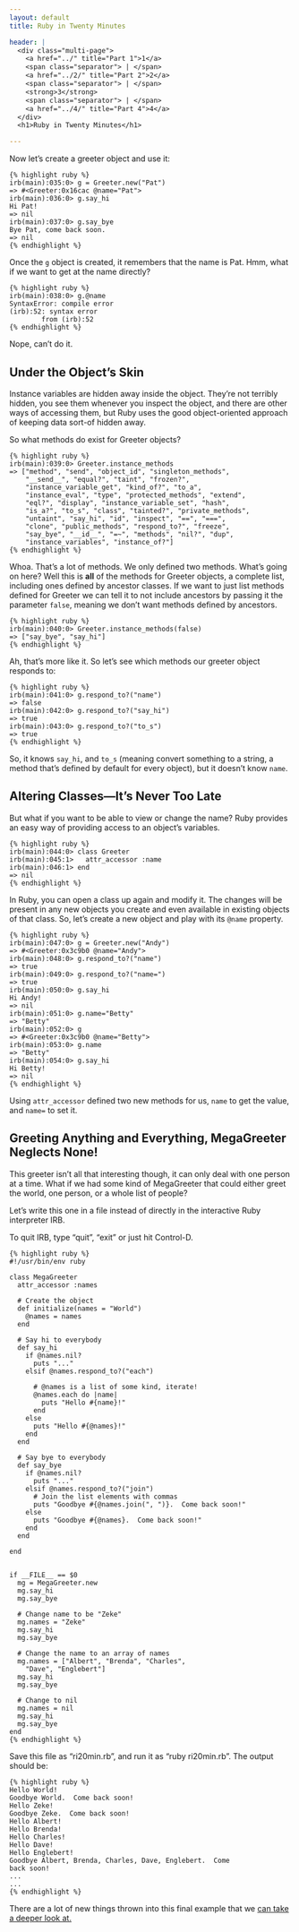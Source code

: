```yaml
---
layout: default
title: Ruby in Twenty Minutes

header: |
  <div class="multi-page">
    <a href="../" title="Part 1">1</a>
    <span class="separator"> | </span>
    <a href="../2/" title="Part 2">2</a>
    <span class="separator"> | </span>
    <strong>3</strong>
    <span class="separator"> | </span>
    <a href="../4/" title="Part 4">4</a>
  </div>
  <h1>Ruby in Twenty Minutes</h1>

---
```

Now let&#8217;s create a greeter object and use it:

    {% highlight ruby %}
    irb(main):035:0> g = Greeter.new("Pat")
    => #<Greeter:0x16cac @name="Pat">
    irb(main):036:0> g.say_hi
    Hi Pat!
    => nil
    irb(main):037:0> g.say_bye
    Bye Pat, come back soon.
    => nil
    {% endhighlight %}

Once the `g` object is created, it remembers that the name is Pat.
Hmm, what if we want to get at the name directly?

    {% highlight ruby %}
    irb(main):038:0> g.@name
    SyntaxError: compile error
    (irb):52: syntax error
            from (irb):52
    {% endhighlight %}

Nope, can&#8217;t do it.

## Under the Object&#8217;s Skin

Instance variables are hidden away  inside the object. They&#8217;re not
terribly hidden, you see them whenever you inspect the  object, and there
are other ways of accessing them, but Ruby uses  the good object-oriented
approach of keeping data sort-of hidden away.

So what methods do exist for Greeter objects?

    {% highlight ruby %}
    irb(main):039:0> Greeter.instance_methods
    => ["method", "send", "object_id", "singleton_methods",
        "__send__", "equal?", "taint", "frozen?",
        "instance_variable_get", "kind_of?", "to_a",
        "instance_eval", "type", "protected_methods", "extend",
        "eql?", "display", "instance_variable_set", "hash",
        "is_a?", "to_s", "class", "tainted?", "private_methods",
        "untaint", "say_hi", "id", "inspect", "==", "===",
        "clone", "public_methods", "respond_to?", "freeze",
        "say_bye", "__id__", "=~", "methods", "nil?", "dup",
        "instance_variables", "instance_of?"]
    {% endhighlight %}

Whoa. That&#8217;s a lot of methods. We only defined two methods. What&#8217;s
going on here? Well this is **all** of the methods for Greeter objects,
a complete list, including ones defined  by ancestor classes.  If we  want to just list
methods defined for Greeter we can tell it to not include ancestors by
passing  it  the parameter  `false`,  meaning  we  don&#8217;t want  methods
defined by ancestors.

    {% highlight ruby %}
    irb(main):040:0> Greeter.instance_methods(false)
    => ["say_bye", "say_hi"]
    {% endhighlight %}

Ah, that&#8217;s more like it. So let&#8217;s see which methods our greeter
object responds to:

    {% highlight ruby %}
    irb(main):041:0> g.respond_to?("name")
    => false
    irb(main):042:0> g.respond_to?("say_hi")
    => true
    irb(main):043:0> g.respond_to?("to_s")
    => true
    {% endhighlight %}

So, it knows `say_hi`, and `to_s` (meaning  convert something  to a
string, a method  that&#8217;s defined by default for every object), but it
doesn&#8217;t know `name`.

## Altering Classes&#8212;It&#8217;s Never Too Late

But what  if you want  to be  able to view  or change the  name?  Ruby
provides an easy way of providing access to an object&#8217;s variables.

    {% highlight ruby %}
    irb(main):044:0> class Greeter
    irb(main):045:1>   attr_accessor :name
    irb(main):046:1> end
    => nil
    {% endhighlight %}

In Ruby, you can open a class  up again and modify it. The changes
will be present in any new objects you create and even available in existing
objects of that class. So, let&#8217;s create a new object and play with its
`@name` property.

    {% highlight ruby %}
    irb(main):047:0> g = Greeter.new("Andy")
    => #<Greeter:0x3c9b0 @name="Andy">
    irb(main):048:0> g.respond_to?("name")
    => true
    irb(main):049:0> g.respond_to?("name=")
    => true
    irb(main):050:0> g.say_hi
    Hi Andy!
    => nil
    irb(main):051:0> g.name="Betty"
    => "Betty"
    irb(main):052:0> g
    => #<Greeter:0x3c9b0 @name="Betty">
    irb(main):053:0> g.name
    => "Betty"
    irb(main):054:0> g.say_hi
    Hi Betty!
    => nil
    {% endhighlight %}

Using `attr_accessor`  defined two new  methods for us, `name`  to get
the value, and `name=` to set it.

## Greeting Anything and Everything, MegaGreeter Neglects None!

This greeter isn&#8217;t all that  interesting though, it can only deal with
one person  at a time.  What if  we had some kind  of MegaGreeter that
could either greet the world, one person, or a whole list of people?

Let&#8217;s write this one in a  file instead of directly in the interactive
Ruby interpreter IRB.

To quit IRB, type &#8220;quit&#8221;, &#8220;exit&#8221; or just hit Control-D.

    {% highlight ruby %}
    #!/usr/bin/env ruby
    
    class MegaGreeter
      attr_accessor :names
    
      # Create the object
      def initialize(names = "World")
        @names = names
      end
    
      # Say hi to everybody
      def say_hi
        if @names.nil?
          puts "..."
        elsif @names.respond_to?("each")
    
          # @names is a list of some kind, iterate!
          @names.each do |name|
            puts "Hello #{name}!"
          end
        else
          puts "Hello #{@names}!"
        end
      end
    
      # Say bye to everybody
      def say_bye
        if @names.nil?
          puts "..."
        elsif @names.respond_to?("join")
          # Join the list elements with commas
          puts "Goodbye #{@names.join(", ")}.  Come back soon!"
        else
          puts "Goodbye #{@names}.  Come back soon!"
        end
      end
    
    end
    
    
    if __FILE__ == $0
      mg = MegaGreeter.new
      mg.say_hi
      mg.say_bye
    
      # Change name to be "Zeke"
      mg.names = "Zeke"
      mg.say_hi
      mg.say_bye
    
      # Change the name to an array of names
      mg.names = ["Albert", "Brenda", "Charles",
        "Dave", "Englebert"]
      mg.say_hi
      mg.say_bye
    
      # Change to nil
      mg.names = nil
      mg.say_hi
      mg.say_bye
    end
    {% endhighlight %}

Save this file as &#8220;ri20min.rb&#8221;, and run it as &#8220;ruby ri20min.rb&#8221;.
The output should be:

    {% highlight ruby %}
    Hello World!
    Goodbye World.  Come back soon!
    Hello Zeke!
    Goodbye Zeke.  Come back soon!
    Hello Albert!
    Hello Brenda!
    Hello Charles!
    Hello Dave!
    Hello Englebert!
    Goodbye Albert, Brenda, Charles, Dave, Englebert.  Come
    back soon!
    ...
    ...
    {% endhighlight %}

There are a lot of new things thrown into this final example that we
[can take a deeper look at.](../4/)
